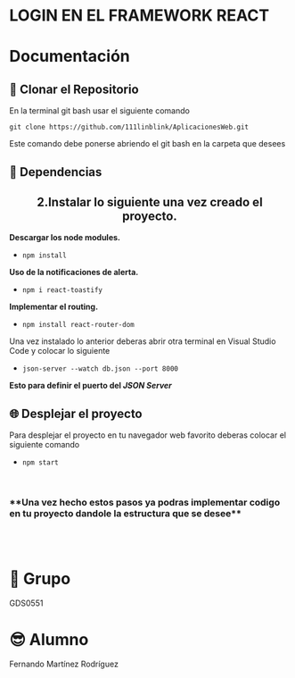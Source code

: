 # LOGIN EN EL FRAMEWORK REACT

# Documentación 

## 👾 Clonar el Repositorio
En la terminal git bash usar el siguiente comando

```git clone https://github.com/111linblink/AplicacionesWeb.git```

Este comando debe ponerse abriendo el git bash en la carpeta que desees 

## 🧩 Dependencias
<h2 align="center"> 2.Instalar lo siguiente una vez creado el proyecto.</h2>

**Descargar los node modules.**

- ```npm install```
  
**Uso de la notificaciones de alerta.**
- ```npm i react-toastify```
  
**Implementar el routing.**
- ```npm install react-router-dom```


Una vez instalado lo anterior deberas abrir otra terminal en Visual Studio Code y colocar lo siguiente

- ```json-server --watch db.json --port 8000```

**Esto para definir el puerto del *JSON Server***


## 🌐 Desplejar el proyecto
Para desplejar el proyecto en tu navegador web favorito deberas colocar el siguiente comando
- ```npm start```

<br>

<h3> **Una vez hecho estos pasos ya podras implementar codigo en tu proyecto dandole la estructura que se desee** </h3>

<br>
<br>

# 🗿 Grupo
GDS0551
# 😎 Alumno
Fernando Martínez Rodríguez

